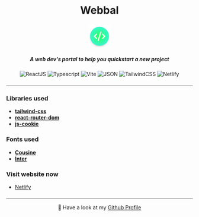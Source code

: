 <h1 align="center">Webbal</h1>

###

<div align="center">
  <img height="60" src="https://raw.githubusercontent.com/diogoagostinho/webbal/main/assets/icon.png"  />
</div>

<h5 align="center">A web dev's portal to help you quickstart a new project</h5>

###

<div align="center">
  
  ![ReactJS](https://img.shields.io/badge/React-4CB4FF?style=for-the-badge&logo=react&logoColor=white)
  ![Typescript](https://img.shields.io/badge/TypeScript-007ACC?style=for-the-badge&logo=typescript&logoColor=white)
  ![Vite](https://img.shields.io/badge/Vite-9D5BFE?style=for-the-badge&logo=vite&logoColor=white)
  ![JSON](https://img.shields.io/badge/JSON-000000?style=for-the-badge&logo=json&logoColor=white)
  ![TailwindCSS](https://img.shields.io/badge/Tailwind&nbsp;CSS-06B6D4?style=for-the-badge&logo=tailwindcss&logoColor=white)
  ![Netlify](https://img.shields.io/badge/Netlify-00C7B7?style=for-the-badge&logo=netlify&logoColor=white)
  
</div>

###

---

<h3 align="left">Libraries used</h3>

- **[tailwind-css](https://www.npmjs.com/package/tailwindcss)**
- **[react-router-dom](https://www.npmjs.com/package/react-router-dom)**
- **[js-cookie](https://www.npmjs.com/package/js-cookie)**

###

<h3 align="left">Fonts used</h3>

- **[Cousine](https://fonts.google.com/specimen/Cousine)**
- **[Inter](https://fonts.google.com/specimen/Inter)**

###

<h3 align="left">Visit website now</h3>

- [Netlify](https://webbal.netlify.app/)

###

---

<p align="center">🚀 Have a look at my <a href="https://github.com/diogoagostinho">Github Profile</a></p>

###

